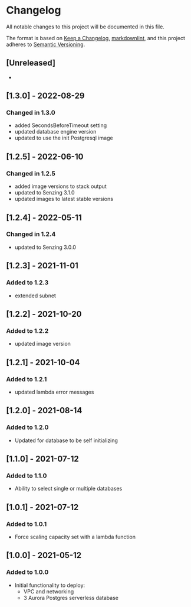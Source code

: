 # Changelog

All notable changes to this project will be documented in this file.

The format is based on [Keep a Changelog](https://keepachangelog.com/en/1.0.0/),
[markdownlint](https://dlaa.me/markdownlint/),
and this project adheres to [Semantic Versioning](https://semver.org/spec/v2.0.0.html).

## [Unreleased]

-

## [1.3.0] - 2022-08-29

### Changed in 1.3.0

- added SecondsBeforeTimeout setting
- updated database engine version
- updated to use the init Postgresql image

## [1.2.5] - 2022-06-10

### Changed in 1.2.5

- added image versions to stack output
- updated to Senzing 3.1.0
- updated images to latest stable versions

## [1.2.4] - 2022-05-11

### Changed in 1.2.4

- updated to Senzing 3.0.0

## [1.2.3] - 2021-11-01

### Added to 1.2.3

- extended subnet

## [1.2.2] - 2021-10-20

### Added to 1.2.2

- updated image version

## [1.2.1] - 2021-10-04

### Added to 1.2.1

- updated lambda error messages

## [1.2.0] - 2021-08-14

### Added to 1.2.0

- Updated for database to be self initializing

## [1.1.0] - 2021-07-12

### Added to 1.1.0

- Ability to select single or multiple databases

## [1.0.1] - 2021-07-12

### Added to 1.0.1

- Force scaling capacity set with a lambda function

## [1.0.0] - 2021-05-12

### Added to 1.0.0

- Initial functionality to deploy:
  - VPC and networking
  - 3 Aurora Postgres serverless database
